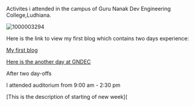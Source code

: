 Activites i attended in the campus of Guru Nanak Dev Engineering College,Ludhiana.

![1000003294](https://github.com/user-attachments/assets/50003bc5-21cd-4a1d-93e3-4a4081b539d5)

Here is the link to view my first blog which contains two days experience:

[My first blog](https://github.com/CuriousCodeSeeker/MyPortfolio/tree/main/my_experience/Post1.md)

[Here is the another day at GNDEC](https://github.com/CuriousCodeSeeker/MyPortfolio/blob/main/my_experience/Post2.md)

After two day-offs

I attended auditorium from 9:00 am - 2:30 pm 

[This is the description of starting of new week](




